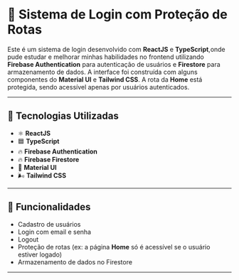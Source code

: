 # 🔐 Sistema de Login com Proteção de Rotas

Este é um sistema de login desenvolvido com **ReactJS** e **TypeScript**,onde pude estudar e melhorar minhas habilidades no frontend utilizando **Firebase Authentication** para autenticação de usuários e **Firestore** para armazenamento de dados. A interface foi construída com alguns componentes do **Material UI** e **Tailwind CSS**. A rota da **Home** está protegida, sendo acessível apenas por usuários autenticados.

---

## 🚀 Tecnologias Utilizadas

- ⚛️ **ReactJS**
- 🟦 **TypeScript**
- 🔥 **Firebase Authentication**
- 🔥 **Firebase Firestore**
- 🎨 **Material UI**
- 🌬️ **Tailwind CSS**

---

## 🔐 Funcionalidades

- Cadastro de usuários
- Login com email e senha
- Logout
- Proteção de rotas (ex: a página **Home** só é acessível se o usuário estiver logado)
- Armazenamento de dados no Firestore

---


